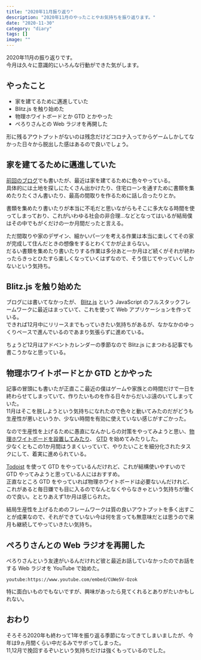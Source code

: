 ```yaml
---
title: "2020年11月振り返り"
description: "2020年11月のやったことやお気持ちを振り返ります。"
date: "2020-11-30"
category: "diary"
tags: []
image: ""
---
```


2020年11月の振り返りです。  
今月は久々に意識的にいろんな行動ができた気がします。

## やったこと

- 家を建てるために邁進していた
- Blitz.js を触り始めた
- 物理ホワイトボードとか GTD とかやった
- ぺろりさんとの Web ラジオを再開した

形に残るアウトプットがないのは残念だけどコロナ入ってからゲームしかしてなかった日々から脱出した感はあるので良いでしょう。

## 家を建てるために邁進していた

[前回のブログ](https://blog.nabeliwo.com/2020/11/my-home-01/)でも書いたが、最近は家を建てるために色々やっている。  
具体的には土地を探しにたくさん出かけたり、住宅ローンを通すために書類を集めたりたくさん書いたり、最高の間取りを作るために話し合ったりとか。

書類を集めたり書いたりが本当に不毛だと思いながらもそこに多大なる時間を使ってしまっており、これがいわゆる社会の非合理…などとなってはいるが結局僕はその中でもがくだけの一か月間だったと言える。

ただ間取りや家のデザイン、細かいパーツを考える作業は本当に楽しくてその家が完成して住んだときの想像をするとわくてかが止まらない。  
だるい書類を集めたり書いたりする作業は多分あと一か月ほど続くがそれが終わったらきっとひたすら楽しくなっていくはずなので、そう信じてやっていくしかないという気持ち。

## Blitz.js を触り始めた

ブログには書いてなかったが、 [Blitz.js](https://github.com/blitz-js/blitz) という JavaScript のフルスタックフレームワークに最近はまっていて、これを使って Web アプリケーションを作っている。  
できれば12月中にリリースまでもっていきたい気持ちがあるが、なかなかのゆっくりペースで進んでいるのであまり気張らずに進めている。

ちょうど12月はアドベントカレンダーの季節なので Blitz.js にまつわる記事でも書こうかなと思っている。

## 物理ホワイトボードとか GTD とかやった

記事の冒頭にも書いたが正直ここ最近の僕はゲームや家族との時間だけで一日を終わらせてしまっていて、作りたいものを作る日々からだいぶ遠のいてしまっていた。  
11月はそこを脱しようという気持ちになれたので色々と動いてみたのだがどうも生産性が悪いというか、少ない時間を有効に使えていない感じがすごかった。

なので生産性を上げるために愚直になんかしらの対策をやってみようと思い、[物理ホワイトボードを設置してみたり](https://blog.nabeliwo.com/2020/11/white-board/)、 [GTD](https://ja.wikipedia.org/wiki/Getting_Things_Done) を始めてみたりした。  
少なくともこの1か月間はうまくいっていて、やりたいことを細分化されたタスクにして、着実に進められている。

[Todoist](https://todoist.com/ja) を使って GTD をやっているんだけれど、これが結構使いやすいので GTD やってみようと思っている人にはおすすめ。  
正直なところ GTD をやっていれば物理ホワイトボードは必要ないんだけれど、これがあると毎日嫌でも目に入るのでなんとなくやらなきゃという気持ちが働くので良い。ととりあえず1か月は感じられた。

結局生産性を上げるためのフレームワークは質の良いアウトプットを多く出すことが成果なので、それができていない今は何を言っても無意味だとは思うので来月も継続してやっていきたい気持ち。

## ぺろりさんとの Web ラジオを再開した

ぺろりさんという友達がいるんだけれど彼と最近お話していなかったのでお話をする Web ラジオを YouTube で始めた。

`youtube:https://www.youtube.com/embed/CUWe5V-Ozok`

特に面白いものでもないですが、興味があったら見てくれるとありがたいかもしれない。

## おわり

そろそろ2020年も終わって1年を振り返る季節になってきてしまいましたが、今年は9ヵ月間くらい中だるみでサボってしまった。  
11,12月で挽回するぞいという気持ちだけは強くもっているのでした。
